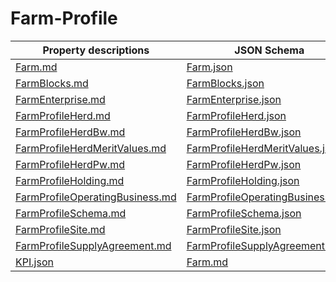 # Farm-Profile

Property descriptions | JSON Schema
------------ | -------------
[Farm.md](Farm.md)|[Farm.json](Farm.json)
[FarmBlocks.md](FarmBlocks.md)|[FarmBlocks.json](FarmBlocks.json)
[FarmEnterprise.md](FarmEnterprise.md)|[FarmEnterprise.json](FarmEnterprise.json)
[FarmProfileHerd.md](FarmProfileHerd.md)|[FarmProfileHerd.json](FarmProfileHerd.json)
[FarmProfileHerdBw.md](FarmProfileHerdBw.md)|[FarmProfileHerdBw.json](FarmProfileHerdBw.json)
[FarmProfileHerdMeritValues.md](FarmProfileHerdMeritValues.md)|[FarmProfileHerdMeritValues.json](FarmProfileHerdMeritValues.json)
[FarmProfileHerdPw.md](FarmProfileHerdPw.md)|[FarmProfileHerdPw.json](FarmProfileHerdPw.json)
[FarmProfileHolding.md](FarmProfileHolding.md)|[FarmProfileHolding.json](FarmProfileHolding.json)
[FarmProfileOperatingBusiness.md](FarmProfileOperatingBusiness.md)|[FarmProfileOperatingBusiness.json](FarmProfileOperatingBusiness.json)
[FarmProfileSchema.md](FarmProfileSchema.md)|[FarmProfileSchema.json](FarmProfileSchema.json)
[FarmProfileSite.md](FarmProfileSite.md)|[FarmProfileSite.json](FarmProfileSite.json)
[FarmProfileSupplyAgreement.md](FarmProfileSupplyAgreement.md)|[FarmProfileSupplyAgreement.json](FarmProfileSupplyAgreement.json)
[KPI.json](KPI.json)|[Farm.md](Farm.md)

